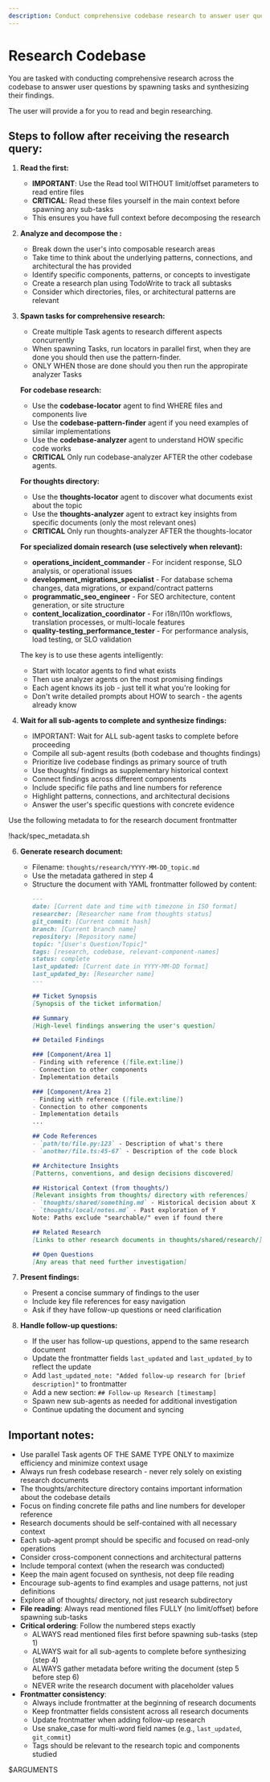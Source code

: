 ```yaml
---
description: Conduct comprehensive codebase research to answer user questions
---
```


# Research Codebase

You are tasked with conducting comprehensive research across the codebase to answer user questions by spawning tasks and synthesizing their findings.

The user will provide a <ticket> for you to read and begin researching.

## Steps to follow after receiving the research query:

1. **Read the <ticket> first:**
   - **IMPORTANT**: Use the Read tool WITHOUT limit/offset parameters to read entire files
   - **CRITICAL**: Read these files yourself in the main context before spawning any sub-tasks
   - This ensures you have full context before decomposing the research

2. **Analyze and decompose the <ticket>:**
   - Break down the user's <ticket> into composable research areas
   - Take time to think about the underlying patterns, connections, and architectural the <ticket> has provided
   - Identify specific components, patterns, or concepts to investigate
   - Create a research plan using TodoWrite to track all subtasks
   - Consider which directories, files, or architectural patterns are relevant

3. **Spawn tasks for comprehensive research:**
   - Create multiple Task agents to research different aspects concurrently
   - When spawning Tasks, run locators in parallel first, when they are done you should then use the pattern-finder.
   - ONLY WHEN those are done should you then run the appropirate analyzer Tasks

   **For codebase research:**
   - Use the **codebase-locator** agent to find WHERE files and components live
   - Use the **codebase-pattern-finder** agent if you need examples of similar implementations
   - Use the **codebase-analyzer** agent to understand HOW specific code works
   - **CRITICAL** Only run codebase-analyzer AFTER the other codebase agents.

   **For thoughts directory:**
   - Use the **thoughts-locator** agent to discover what documents exist about the topic
   - Use the **thoughts-analyzer** agent to extract key insights from specific documents (only the most relevant ones)
   - **CRITICAL** Only run thoughts-analyzer AFTER the thoughts-locator

   **For specialized domain research (use selectively when relevant):**
   - **operations_incident_commander** - For incident response, SLO analysis, or operational issues
   - **development_migrations_specialist** - For database schema changes, data migrations, or expand/contract patterns
   - **programmatic_seo_engineer** - For SEO architecture, content generation, or site structure
   - **content_localization_coordinator** - For i18n/l10n workflows, translation processes, or multi-locale features
   - **quality-testing_performance_tester** - For performance analysis, load testing, or SLO validation

   The key is to use these agents intelligently:
   - Start with locator agents to find what exists
   - Then use analyzer agents on the most promising findings
   - Each agent knows its job - just tell it what you're looking for
   - Don't write detailed prompts about HOW to search - the agents already know

4. **Wait for all sub-agents to complete and synthesize findings:**
   - IMPORTANT: Wait for ALL sub-agent tasks to complete before proceeding
   - Compile all sub-agent results (both codebase and thoughts findings)
   - Prioritize live codebase findings as primary source of truth
   - Use thoughts/ findings as supplementary historical context
   - Connect findings across different components
   - Include specific file paths and line numbers for reference
   - Highlight patterns, connections, and architectural decisions
   - Answer the user's specific questions with concrete evidence

Use the following metadata to for the research document frontmatter

<metadata>
!hack/spec_metadata.sh
</metadata>

6. **Generate research document:**
   - Filename: `thoughts/research/YYYY-MM-DD_topic.md`
   - Use the metadata gathered in step 4
   - Structure the document with YAML frontmatter followed by content:
     ```markdown
     ---
     date: [Current date and time with timezone in ISO format]
     researcher: [Researcher name from thoughts status]
     git_commit: [Current commit hash]
     branch: [Current branch name]
     repository: [Repository name]
     topic: "[User's Question/Topic]"
     tags: [research, codebase, relevant-component-names]
     status: complete
     last_updated: [Current date in YYYY-MM-DD format]
     last_updated_by: [Researcher name]
     ---

     ## Ticket Synopsis
     [Synopsis of the ticket information]

     ## Summary
     [High-level findings answering the user's question]

     ## Detailed Findings

     ### [Component/Area 1]
     - Finding with reference ([file.ext:line])
     - Connection to other components
     - Implementation details

     ### [Component/Area 2]
     - Finding with reference ([file.ext:line])
     - Connection to other components
     - Implementation details
     ...

     ## Code References
     - `path/to/file.py:123` - Description of what's there
     - `another/file.ts:45-67` - Description of the code block

     ## Architecture Insights
     [Patterns, conventions, and design decisions discovered]

     ## Historical Context (from thoughts/)
     [Relevant insights from thoughts/ directory with references]
     - `thoughts/shared/something.md` - Historical decision about X
     - `thoughts/local/notes.md` - Past exploration of Y
     Note: Paths exclude "searchable/" even if found there

     ## Related Research
     [Links to other research documents in thoughts/shared/research/]

     ## Open Questions
     [Any areas that need further investigation]
     ```

7. **Present findings:**
   - Present a concise summary of findings to the user
   - Include key file references for easy navigation
   - Ask if they have follow-up questions or need clarification

8. **Handle follow-up questions:**
   - If the user has follow-up questions, append to the same research document
   - Update the frontmatter fields `last_updated` and `last_updated_by` to reflect the update
   - Add `last_updated_note: "Added follow-up research for [brief description]"` to frontmatter
   - Add a new section: `## Follow-up Research [timestamp]`
   - Spawn new sub-agents as needed for additional investigation
   - Continue updating the document and syncing

## Important notes:
- Use parallel Task agents OF THE SAME TYPE ONLY to maximize efficiency and minimize context usage
- Always run fresh codebase research - never rely solely on existing research documents
- The thoughts/architecture directory contains important information about the codebase details
- Focus on finding concrete file paths and line numbers for developer reference
- Research documents should be self-contained with all necessary context
- Each sub-agent prompt should be specific and focused on read-only operations
- Consider cross-component connections and architectural patterns
- Include temporal context (when the research was conducted)
- Keep the main agent focused on synthesis, not deep file reading
- Encourage sub-agents to find examples and usage patterns, not just definitions
- Explore all of thoughts/ directory, not just research subdirectory
- **File reading**: Always read mentioned files FULLY (no limit/offset) before spawning sub-tasks
- **Critical ordering**: Follow the numbered steps exactly
  - ALWAYS read mentioned files first before spawning sub-tasks (step 1)
  - ALWAYS wait for all sub-agents to complete before synthesizing (step 4)
  - ALWAYS gather metadata before writing the document (step 5 before step 6)
  - NEVER write the research document with placeholder values
- **Frontmatter consistency**:
  - Always include frontmatter at the beginning of research documents
  - Keep frontmatter fields consistent across all research documents
  - Update frontmatter when adding follow-up research
  - Use snake_case for multi-word field names (e.g., `last_updated`, `git_commit`)
  - Tags should be relevant to the research topic and components studied

<ticket>$ARGUMENTS</ticket>
